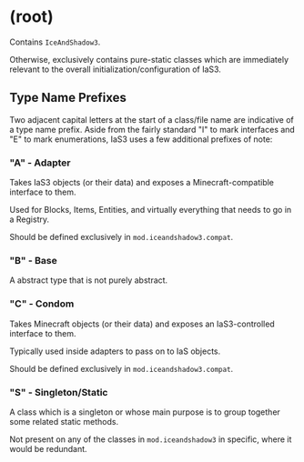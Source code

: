 # (root)

Contains `IceAndShadow3`.

Otherwise, exclusively contains pure-static classes which are immediately relevant to the overall initialization/configuration of IaS3.

## Type Name Prefixes
Two adjacent capital letters at the start of a class/file name are indicative of a type name prefix. Aside from the fairly standard "I" to mark interfaces and "E" to mark enumerations, IaS3 uses a few additional prefixes of note:

### "A" - Adapter
Takes IaS3 objects (or their data) and exposes a Minecraft-compatible interface to them.

Used for Blocks, Items, Entities, and virtually everything that needs to go in a Registry.

Should be defined exclusively in `mod.iceandshadow3.compat`.

### "B" - Base
A abstract type that is not purely abstract.

### "C" - Condom
Takes Minecraft objects (or their data) and exposes an IaS3-controlled interface to them.

Typically used inside adapters to pass on to IaS objects.

Should be defined exclusively in `mod.iceandshadow3.compat`.

### "S" - Singleton/Static
A class which is a singleton or whose main purpose is to group together some related static methods.

Not present on any of the classes in `mod.iceandshadow3` in specific, where it would be redundant.